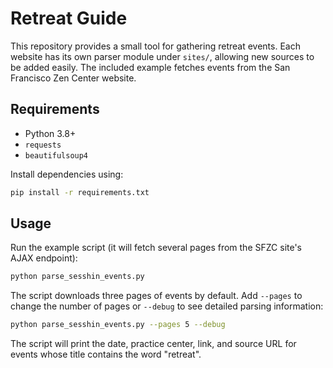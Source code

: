 # Retreat Guide

This repository provides a small tool for gathering retreat events.  Each website
has its own parser module under `sites/`, allowing new sources to be added
easily.  The included example fetches events from the San Francisco Zen Center
website.

## Requirements

- Python 3.8+
- `requests`
- `beautifulsoup4`

Install dependencies using:

```bash
pip install -r requirements.txt
```

## Usage

Run the example script (it will fetch several pages from the SFZC site's AJAX
endpoint):

```bash
python parse_sesshin_events.py
```

The script downloads three pages of events by default. Add `--pages` to change
the number of pages or `--debug` to see detailed parsing information:

```bash
python parse_sesshin_events.py --pages 5 --debug
```

The script will print the date, practice center, link, and source URL for events
whose title contains the word "retreat".

